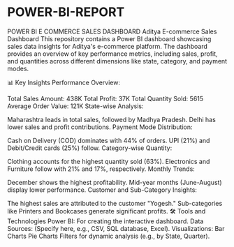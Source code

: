 # POWER-BI-REPORT
POWER BI E COMMERCE SALES DASHBOARD
Aditya E-commerce Sales Dashboard
This repository contains a Power BI dashboard showcasing sales data insights for Aditya's e-commerce platform. The dashboard provides an overview of key performance metrics, including sales, profit, and quantities across different dimensions like state, category, and payment modes.


📊 Key Insights
Performance Overview:

Total Sales Amount: 438K
Total Profit: 37K
Total Quantity Sold: 5615
Average Order Value: 121K
State-wise Analysis:

Maharashtra leads in total sales, followed by Madhya Pradesh.
Delhi has lower sales and profit contributions.
Payment Mode Distribution:

Cash on Delivery (COD) dominates with 44% of orders.
UPI (21%) and Debit/Credit cards (25%) follow.
Category-wise Quantity:

Clothing accounts for the highest quantity sold (63%).
Electronics and Furniture follow with 21% and 17%, respectively.
Monthly Trends:

December shows the highest profitability.
Mid-year months (June-August) display lower performance.
Customer and Sub-Category Insights:

The highest sales are attributed to the customer "Yogesh."
Sub-categories like Printers and Bookcases generate significant profits.
🛠️ Tools and Technologies
Power BI: For creating the interactive dashboard.
Data Sources: (Specify here, e.g., CSV, SQL database, Excel).
Visualizations:
Bar Charts
Pie Charts
Filters for dynamic analysis (e.g., by State, Quarter).

